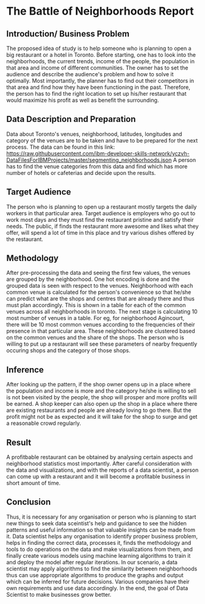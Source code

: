 # The Battle of Neighborhoods Report

## Introduction/ Business Problem

The proposed idea of study is to help someone who is planning to open a big restaurant or a hotel in Toronto. Before starting, one has to look into the neighborhoods, the current trends, income of the people, the population in that area and income of different communities. The owner has to set the audience and describe the audience's problem and how to solve it optimally. Most importantly, the planner has to find out their competitors in that area and find how they have been functioning in the past. Therefore, the person has to find the right location to set up his/her restaurant that would maximize his profit as well as benefit the surrounding.

## Data Description and Preparation

Data about Toronto's venues, neighborhood, latitudes, longitudes and category of the venues are to be taken and have to be prepared for the next process. The data can be found in this link: https://raw.githubusercontent.com/ibm-developer-skills-network/yczvh-DataFilesForIBMProjects/master/segmenting_neighborhoods.json A person has to find the venue categories from this data and find which has more number of hotels or cafeterias and decide upon the results.

## Target Audience

The person who is planning to open up a restaurant mostly targets the daily workers in that particular area. Target audience is employers who go out to work most days and they must find the restaurant pristine and satisfy their needs. The public, if finds the restaurant more awesome and likes what they offer, will spend a lot of time in this place and try various dishes offered by the restaurant.

## Methodology
After pre-processing the data and seeing the first few values,  the venues are grouped by the neighborhood. One hot encoding is done and the grouped data is seen with respect to the venues. Neighborhood with each common venue is calculated for the person's convenience so that he/she can predict what are the shops and centres that are already there and thus must plan accordingly. This is shown in a table for each of the common venues across all neighborhoods in toronto. The next stage is calculating 10 most number of venues in a table. For eg, for neighborhood Agincourt, there will be 10 most common venues according to the frequencies of their presence in that particular area. These neighborhoods are clustered based on the common venues and the share of the shops. The person who is willing to put up a restaurant will see these parameters of nearby frequently occuring shops and the category of those shops.

## Inference
After looking up the pattern, if the shop owner opens up in a place where the population and income is more and the category he/she is willing to sell is not been visited by the people, the shop will prosper and more profits will be earned. A shop keeper can also open up the shop in a place where there are existing restaurants and people are already loving to go there. But the profit might not be as expected and it will take for the shop to surge and get a reasonable crowd regularly.

## Result
A profitbable restaurant can be obtained by analysing certain aspects and neighborhood statistics most importantly. After careful consideration with the data and visualizations, and with the reports of a data scientist, a person can come up with a restaurant and it will become a profitable business in short amount of time.

## Conclusion
Thus, it is necessary for any organisation or person who is planning to start new things to seek data sceintist's help and guidance to see the hidden patterns and useful information so that valuable insights can be made from it. Data scientist helps any organisation to identify proper business problem, helps in finding the correct data, processes it, finds the methodology and tools to do operations on the data and make visualizations from them, and finally create various models using machine learning algorithms to train it and deploy the model after regular iterations. In our scenario, a data scientist may apply algorithms to find the similarity between neighborhoods thus can use appropriate algorithms to produce the graphs and output which can be inferred for future decisions. Various companies have their own requirements and use data accordingly. In the end, the goal of Data Scientist to make businesses grow better.
